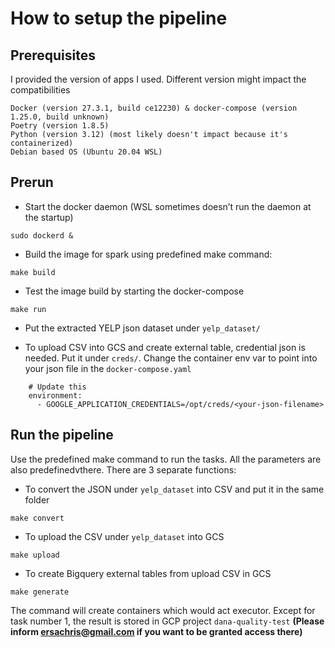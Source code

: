 # How to setup the pipeline
## Prerequisites
I provided the version of apps I used. Different version might impact the compatibilities
```
Docker (version 27.3.1, build ce12230) & docker-compose (version 1.25.0, build unknown)
Poetry (version 1.8.5)
Python (version 3.12) (most likely doesn't impact because it's containerized)
Debian based OS (Ubuntu 20.04 WSL)
```

## Prerun
- Start the docker daemon (WSL sometimes doesn’t run the daemon at the startup)
```
sudo dockerd &
```

- Build the image for spark using predefined make command:
```
make build 
```

- Test the image build by starting the docker-compose
```
make run 
```
- Put the extracted YELP json dataset under `yelp_dataset/`

- To upload CSV into GCS and create external table, credential json is needed. Put it under `creds/`. Change the container env var to point into your json file in the `docker-compose.yaml`
```
    # Update this
    environment:
      - GOOGLE_APPLICATION_CREDENTIALS=/opt/creds/<your-json-filename>
```

## Run the pipeline
Use the predefined make command to run the tasks. All the parameters are also predefinedvthere. 
There are 3 separate functions:
- To convert the JSON under `yelp_dataset` into CSV and put it in the same folder
```
make convert
```
- To upload the CSV under `yelp_dataset` into GCS 
```
make upload
```
- To create Bigquery external tables from upload CSV in GCS
```
make generate
```

The command will create containers which would act executor. 
Except for task number 1, the result is stored in GCP project `dana-quality-test`
**(Please inform ersachris@gmail.com if you want to be granted access there)**
